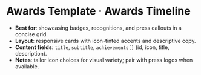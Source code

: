 # Awards Template · Awards Timeline

- **Best for**: showcasing badges, recognitions, and press callouts in a concise grid.
- **Layout**: responsive cards with icon-tinted accents and descriptive copy.
- **Content fields**: `title`, `subtitle`, `achievements[]` (id, icon, title, description).
- **Notes**: tailor icon choices for visual variety; pair with press logos when available.
